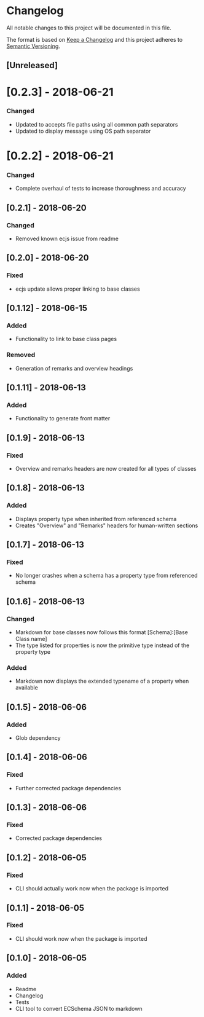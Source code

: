 # Changelog
All notable changes to this project will be documented in this file.

The format is based on [Keep a Changelog](http://keepachangelog.com/en/1.0.0/)
and this project adheres to [Semantic Versioning](http://semver.org/spec/v2.0.0.html).

## [Unreleased]

# [0.2.3] - 2018-06-21
### Changed
- Updated to accepts file paths using all common path separators
- Updated to display message using OS path separator

# [0.2.2] - 2018-06-21
### Changed
- Complete overhaul of tests to increase thoroughness and accuracy

## [0.2.1] - 2018-06-20
### Changed
- Removed known ecjs issue from readme

## [0.2.0] - 2018-06-20
### Fixed
- ecjs update allows proper linking to base classes

## [0.1.12] - 2018-06-15
### Added
- Functionality to link to base class pages
### Removed
- Generation of remarks and overview headings

## [0.1.11] - 2018-06-13
### Added
- Functionality to generate front matter

## [0.1.9] - 2018-06-13
### Fixed
- Overview and remarks headers are now created for all types of classes

## [0.1.8] - 2018-06-13
### Added
- Displays property type when inherited from referenced schema
- Creates "Overview" and "Remarks" headers for human-written sections

## [0.1.7] - 2018-06-13
### Fixed
- No longer crashes when a schema has a property type from referenced schema

## [0.1.6] - 2018-06-13
### Changed
- Markdown for base classes now follows this format [Schema]:[Base Class name]
- The type listed for properties is now the primitive type instead of the property type
### Added
- Markdown now displays the extended typename of a property when available

## [0.1.5] - 2018-06-06
### Added
- Glob dependency

## [0.1.4] - 2018-06-06
### Fixed
- Further corrected package dependencies

## [0.1.3] - 2018-06-06
### Fixed
- Corrected package dependencies

## [0.1.2] - 2018-06-05
### Fixed
- CLI should actually work now when the package is imported

## [0.1.1] - 2018-06-05
### Fixed
- CLI should work now when the package is imported

## [0.1.0] - 2018-06-05
### Added
- Readme
- Changelog
- Tests
- CLI tool to convert ECSchema JSON to markdown